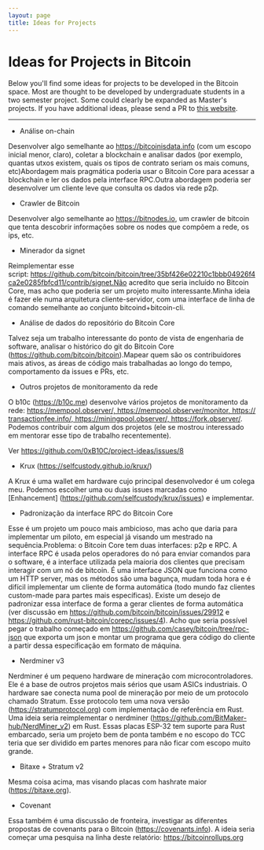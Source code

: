 ```yaml
---
layout: page
title: Ideas for Projects
---
```


# Ideas for Projects in Bitcoin

Below you'll find some ideas for projects to be developed in the Bitcoin space.
Most are thought to be developed by undergraduate students in a two semester
project. Some could clearly be expanded as Master's projects. If you have
additional ideas, please send a PR to [this
website](https://github.com/edilmedeiros/edilmedeiros.github.io).

---

- Análise on-chain

Desenvolver algo semelhante ao https://bitcoinisdata.info (com um escopo inicial menor, claro), coletar a blockchain e analisar dados (por exemplo, quantas utxos existem, quais os tipos de contrato seriam os mais comuns, etc)Abordagem mais pragmática poderia usar o Bitcoin Core para acessar a blockchain e ler os dados pela interface RPC.Outra abordagem poderia ser desenvolver um cliente leve que consulta os dados via rede p2p.

- Crawler de Bitcoin

Desenvolver algo semelhante ao https://bitnodes.io, um crawler de bitcoin que tenta descobrir informações sobre os nodes que compõem a rede, os ips, etc.

- Minerador da signet

Reimplementar esse script: https://github.com/bitcoin/bitcoin/tree/35bf426e02210c1bbb04926f4ca2e0285fbfcd11/contrib/signet.Não acredito que seria incluído no Bitcoin Core, mas acho que poderia ser um projeto muito interessante.Minha ideia é fazer ele numa arquitetura cliente-servidor, com uma interface de linha de comando semelhante ao conjunto bitcoind+bitcoin-cli.

- Análise de dados do repositório do Bitcoin Core

Talvez seja um trabalho interessante do ponto de vista de engenharia de software, analisar o histórico do git do Bitcoin Core (https://github.com/bitcoin/bitcoin).Mapear quem são os contribuidores mais ativos, as áreas de código mais trabalhadas ao longo do tempo, comportamento da issues e PRs, etc.

- Outros projetos de monitoramento da rede

O b10c (https://b10c.me) desenvolve vários projetos de monitoramento da rede: https://mempool.observer/, https://mempool.observer/monitor, https://transactionfee.info/, https://miningpool.observer/, https://fork.observer/. Podemos contribuir com algum dos projetos (ele se mostrou interessado em mentorar esse tipo de trabalho recentemente).

Ver https://github.com/0xB10C/project-ideas/issues/8

- Krux (https://selfcustody.github.io/krux/)

A Krux é uma wallet em hardware cujo principal desenvolvedor é um colega meu. Podemos escolher uma ou duas issues marcadas como [Enhancement] (https://github.com/selfcustody/krux/issues) e implementar.

- Padronização da interface RPC do Bitcoin Core

Esse é um projeto um pouco mais ambicioso, mas acho que daria para implementar um piloto, em especial já visando um mestrado na sequência.Problema: o Bitcoin Core tem duas interfaces: p2p e RPC. A interface RPC é usada pelos operadores do nó para enviar comandos para o software, é a interface utilizada pela maioria dos clientes que precisam interagir com um nó de bitcoin. É uma interface JSON que funciona como um HTTP server, mas os métodos são uma bagunça, mudam toda hora e é difícil implementar um cliente de forma automática (todo mundo faz clientes custom-made para partes mais específicas). Existe um desejo de padronizar essa interface de forma a gerar clientes de forma automática (ver discussão em https://github.com/bitcoin/bitcoin/issues/29912 e https://github.com/rust-bitcoin/corepc/issues/4). Acho que seria possível pegar o trabalho começado em https://github.com/casey/bitcoin/tree/rpc-json que exporta um json e montar um programa que gera código do cliente a partir dessa especificação em formato de máquina.

- Nerdminer v3

Nerdminer é um pequeno hardware de mineração com microcontroladores. Ele é a base de outros projetos mais sérios que usam ASICs industriais. O hardware sae conecta numa pool de mineração por meio de um protocolo chamado Stratum. Esse protocolo tem uma nova versão (https://stratumprotocol.org) com implementação de referência em Rust. Uma ideia seria reimplementar o nerdminer (https://github.com/BitMaker-hub/NerdMiner_v2) em Rust. Essas placas ESP-32 tem suporte para Rust embarcado, seria um projeto bem de ponta também e no escopo do TCC teria que ser dividido em partes menores para não ficar com escopo muito grande.

- Bitaxe + Stratum v2

Mesma coisa acima, mas visando placas com hashrate maior (https://bitaxe.org).

- Covenant

Essa também é uma discussão de fronteira, investigar as diferentes propostas de covenants para o Bitcoin (https://covenants.info). A ideia seria começar uma pesquisa na linha deste relatório: https://bitcoinrollups.org
